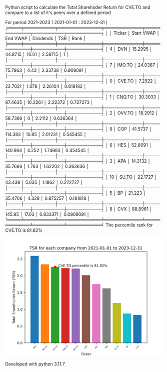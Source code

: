 Python script to calculate the Total Sharehoder Return for CVE.TO and compare to 
a list of it's peers over a defined period

For period  2021-2023 ( 2021-01-01 : 2023-12-31 )
╒════╤══════════╤══════════════╤════════════╤═════════════╤══════════╤═══════════╕
│    │ Ticker   │   Start VWAP │   End VWAP │   Dividends │      TSR │      Rank │
╞════╪══════════╪══════════════╪════════════╪═════════════╪══════════╪═══════════╡
│  4 │ DVN      │      15.2995 │    44.8715 │     10.01   │ 2.58715  │ 1         │
├────┼──────────┼──────────────┼────────────┼─────────────┼──────────┼───────────┤
│  7 │ IMO.TO   │      24.0387 │    75.7963 │      4.43   │ 2.33738  │ 0.909091  │
├────┼──────────┼──────────────┼────────────┼─────────────┼──────────┼───────────┤
│  0 │ CVE.TO   │       7.2922 │    22.7021 │      1.078  │ 2.26104  │ 0.818182  │
├────┼──────────┼──────────────┼────────────┼─────────────┼──────────┼───────────┤
│  1 │ CNQ.TO   │      30.3033 │    87.4635 │     10.2261 │ 2.22372  │ 0.727273  │
├────┼──────────┼──────────────┼────────────┼─────────────┼──────────┼───────────┤
│  2 │ OVV.TO   │      18.2912 │    58.7366 │      0      │ 2.2112   │ 0.636364  │
├────┼──────────┼──────────────┼────────────┼─────────────┼──────────┼───────────┤
│  9 │ COP      │      41.5737 │   114.383  │     10.85   │ 2.01231  │ 0.545455  │
├────┼──────────┼──────────────┼────────────┼─────────────┼──────────┼───────────┤
│  6 │ HES      │      52.8091 │   140.964  │      4.252  │ 1.74983  │ 0.454545  │
├────┼──────────┼──────────────┼────────────┼─────────────┼──────────┼───────────┤
│  3 │ APA      │      14.3132 │    35.7666 │      1.763  │ 1.62202  │ 0.363636  │
├────┼──────────┼──────────────┼────────────┼─────────────┼──────────┼───────────┤
│ 10 │ SU.TO    │      22.1727 │    43.439  │      5.035  │ 1.1862   │ 0.272727  │
├────┼──────────┼──────────────┼────────────┼─────────────┼──────────┼───────────┤
│  5 │ BP       │      21.223  │    35.4706 │      4.328  │ 0.875257 │ 0.181818  │
├────┼──────────┼──────────────┼────────────┼─────────────┼──────────┼───────────┤
│  8 │ CVX      │      88.8961 │   145.95   │     17.03   │ 0.833371 │ 0.0909091 │
╘════╧══════════╧══════════════╧════════════╧═════════════╧══════════╧═══════════╛
The percentile rank for CVE.TO is 81.82% 

![example chart](https://github.com/mrd0n/RankTSR/blob/main/tsr_chart_2021-2023.png "2021-2023 example")

Developed with python 3.11.7